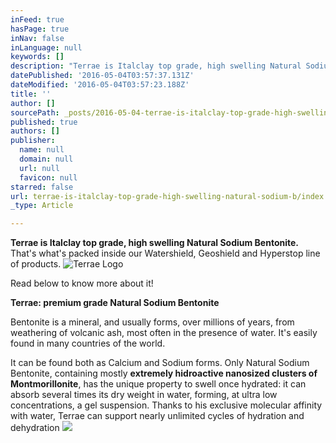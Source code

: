 ```yaml
---
inFeed: true
hasPage: true
inNav: false
inLanguage: null
keywords: []
description: "Terrae is Italclay top grade, high swelling Natural Sodium Bentonite.That's what's packed inside our Watershield, Geoshield and Hyperstop line of products."
datePublished: '2016-05-04T03:57:37.131Z'
dateModified: '2016-05-04T03:57:23.188Z'
title: ''
author: []
sourcePath: _posts/2016-05-04-terrae-is-italclay-top-grade-high-swelling-natural-sodium-b.md
published: true
authors: []
publisher:
  name: null
  domain: null
  url: null
  favicon: null
starred: false
url: terrae-is-italclay-top-grade-high-swelling-natural-sodium-b/index.html
_type: Article

---
```

**Terrae is Italclay top grade, high swelling Natural Sodium Bentonite.**  
That's what's packed inside our Watershield, Geoshield and Hyperstop line of products.
![Terrae Logo](https://the-grid-user-content.s3-us-west-2.amazonaws.com/52ea9241-05e5-4a90-b0b3-8cb39210119e.jpg)

Read below to know more about it!

**Terrae: premium grade Natural Sodium Bentonite**

Bentonite is a mineral, and usually forms, over millions of years, from weathering of volcanic ash, most often in the presence of water. It's easily found in many countries of the world. 

It can be found both as Calcium and Sodium forms. Only Natural Sodium Bentonite, containing mostly **extremely hidroactive nanosized clusters of Montmorillonite**, has the unique property to swell once hydrated: it can absorb several times its dry weight in water, forming, at ultra low concentrations, a gel suspension. Thanks to his exclusive molecular affinity with water, Terrae can support nearly unlimited cycles of hydration and dehydration
![](https://the-grid-user-content.s3-us-west-2.amazonaws.com/a87e20b9-9d6d-4834-a5c8-979ae13e03ed.jpg)